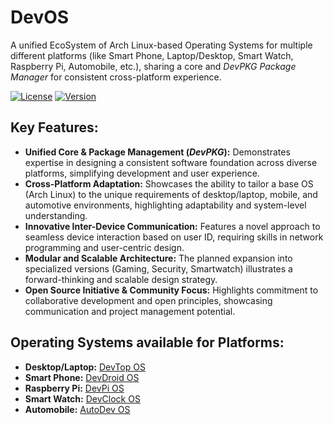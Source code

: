 # DevOS
A unified EcoSystem of Arch Linux-based Operating Systems for multiple different platforms (like Smart Phone, Laptop/Desktop, Smart Watch, Raspberry Pi, Automobile, etc.), sharing a core and *DevPKG Package Manager* for consistent cross-platform experience.

[![License](https://img.shields.io/badge/License-GPLv3-blue.svg)](https://www.gnu.org/licenses/gpl-3.0)
[![Version](https://img.shields.io/badge/Version-Beta%200.4.25-blue.svg)]()

## Key Features:
- **Unified Core & Package Management (*DevPKG*):** Demonstrates expertise in designing a consistent software foundation across diverse platforms, simplifying development and user experience.
- **Cross-Platform Adaptation:** Showcases the ability to tailor a base OS (Arch Linux) to the unique requirements of desktop/laptop, mobile, and automotive environments, highlighting adaptability and system-level understanding.
- **Innovative Inter-Device Communication:** Features a novel approach to seamless device interaction based on user ID, requiring skills in network programming and user-centric design.
- **Modular and Scalable Architecture:** The planned expansion into specialized versions (Gaming, Security, Smartwatch) illustrates a forward-thinking and scalable design strategy.
- **Open Source Initiative & Community Focus:** Highlights commitment to collaborative development and open principles, showcasing communication and project management potential.

## Operating Systems available for Platforms:
- **Desktop/Laptop:** [DevTop OS]()
- **Smart Phone:** [DevDroid OS]()
- **Raspberry Pi:** [DevPi OS]()
- **Smart Watch:** [DevClock OS]()
- **Automobile:** [AutoDev OS]()
